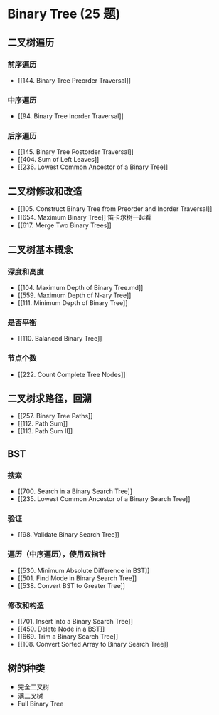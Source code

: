 # Binary Tree (25 题)
## 二叉树遍历
### 前序遍历
- [[144. Binary Tree Preorder Traversal]]

### 中序遍历
- [[94. Binary Tree Inorder Traversal]]

### 后序遍历
- [[145. Binary Tree Postorder Traversal]]
- [[404. Sum of Left Leaves]]
- [[236. Lowest Common Ancestor of a Binary Tree]]

## 二叉树修改和改造
- [[105. Construct Binary Tree from Preorder and Inorder Traversal]]
- [[654. Maximum Binary Tree]] 笛卡尔树一起看
- [[617. Merge Two Binary Trees]]

## 二叉树基本概念
### 深度和高度
- [[104. Maximum Depth of Binary Tree.md]]
- [[559. Maximum Depth of N-ary Tree]]
- [[111. Minimum Depth of Binary Tree]]

### 是否平衡
- [[110. Balanced Binary Tree]]

### 节点个数
- [[222. Count Complete Tree Nodes]]

## 二叉树求路径，回溯
- [[257. Binary Tree Paths]]
- [[112. Path Sum]]
- [[113. Path Sum II]]


## BST
### 搜索
- [[700. Search in a Binary Search Tree]]
- [[235. Lowest Common Ancestor of a Binary Search Tree]]


### 验证
- [[98. Validate Binary Search Tree]]


### 遍历（中序遍历），使用双指针
- [[530. Minimum Absolute Difference in BST]]
- [[501. Find Mode in Binary Search Tree]]
- [[538. Convert BST to Greater Tree]]


### 修改和构造
- [[701. Insert into a Binary Search Tree]]
- [[450. Delete Node in a BST]]
- [[669. Trim a Binary Search Tree]]
- [[108. Convert Sorted Array to Binary Search Tree]]

## 树的种类
- 完全二叉树
- 满二叉树
- Full Binary Tree